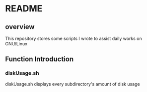 # README
## overview
This repository stores some scripts I wrote to assist daily works on GNU/Linux

## Function Introduction
### diskUsage.sh
diskUsage.sh displays every subdirectory's amount of disk usage



